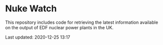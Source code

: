 # Nuke Watch

This repository includes code for retrieving the latest information available on the output of EDF nuclear power plants in the UK.

Last updated: 2020-12-25 13:17